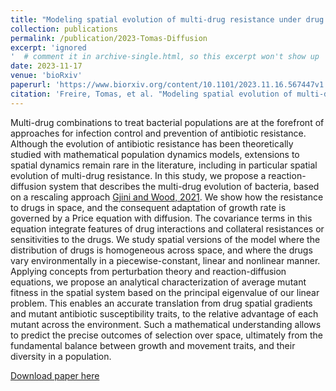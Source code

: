 ```yaml
---
title: "Modeling spatial evolution of multi-drug resistance under drug environmental gradients"
collection: publications
permalink: /publication/2023-Tomas-Diffusion
excerpt: 'ignored
'  # comment it in archive-single.html, so this excerpt won't show up
date: 2023-11-17
venue: 'bioRxiv'
paperurl: 'https://www.biorxiv.org/content/10.1101/2023.11.16.567447v1'
citation: 'Freire, Tomas, et al. "Modeling spatial evolution of multi-drug resistance under drug environmental gradients." bioRxiv (2023).'
---
```


Multi-drug combinations to treat bacterial populations are at the forefront of approaches for infection control and prevention of antibiotic resistance. Although the evolution of antibiotic resistance has been theoretically studied with mathematical population dynamics models, extensions to spatial dynamics remain rare in the literature, including in particular spatial evolution of multi-drug resistance. In this study, we propose a reaction-diffusion system that describes the multi-drug evolution of bacteria, based on a rescaling approach [Gjini and Wood, 2021](https://elifesciences.org/articles/64851). We show how the resistance to drugs in space, and the consequent adaptation of growth rate is governed by a Price equation with diffusion. The covariance terms in this equation integrate features of drug interactions and collateral resistances or sensitivities to the drugs. We study spatial versions of the model where the distribution of drugs is homogeneous across space, and where the drugs vary environmentally in a piecewise-constant, linear and nonlinear manner. Applying concepts from perturbation theory and reaction-diffusion equations, we propose an analytical characterization of average mutant fitness in the spatial system based on the principal eigenvalue of our linear problem. This enables an accurate translation from drug spatial gradients and mutant antibiotic susceptibility traits, to the relative advantage of each mutant across the environment. Such a mathematical understanding allows to predict the precise outcomes of selection over space, ultimately from the fundamental balance between growth and movement traits, and their diversity in a population.

[Download paper here](https://www.biorxiv.org/content/10.1101/2023.11.16.567447v1.full.pdf)